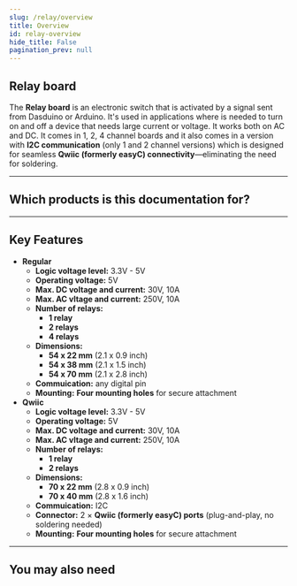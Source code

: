```yaml
---
slug: /relay/overview
title: Overview
id: relay-overview 
hide_title: False
pagination_prev: null
---
```


## Relay board

The **Relay board** is an electronic switch that is activated by a signal sent from Dasduino or Arduino. It's used in applications where is needed to turn on and off a device that needs large current or voltage. It works both on AC and DC. It comes in 1, 2, 4 channel boards and it also comes in a version with **I2C communication** (only 1 and 2 channel versions) which is designed for seamless **Qwiic (formerly easyC) connectivity**—eliminating the need for soldering.

<CenteredImage src="/img/relay/333024_onboard.jpg" alt="1 channel relay on board regular version" caption="1 channel relay on board regular version"/>

<CenteredImage src="/img/relay/333021_onboard.jpg" alt="1 channel relay on board Qwiic version" caption="1 channel relay on board Qwiic version"/>

---

## Which products is this documentation for?

<QuickLink 
  title="1-channel relay board with easyC " 
  description="333021"
  url="https://soldered.com/product/1-channel-relay-board-with-easyc/"
  image="/img/relay/333021.jpg" 
/>
<QuickLink 
  title="4-channel relay board" 
  description="333022"
  url="https://soldered.com/product/4-channel-relay-board/"
  image="/img/relay/333022.jpg" 
/>
<QuickLink 
  title="2-channel relay board" 
  description="333023"
  url="https://soldered.com/product/2-channel-relay-board/"
  image="/img/relay/333023.jpg" 
/>
<QuickLink 
  title="1-channel relay board" 
  description="333024"
  url="https://soldered.com/product/1-channel-relay-board/"
  image="/img/relay/333024.jpg" 
/>
<QuickLink 
  title="2-channel relay board with easyC" 
  description="333025"
  url="https://soldered.com/product/2-channel-relay-board-with-easyc2-channel-relay-board-with-easyc/"
  image="/img/relay/333025.jpg" 
/>

---

## Key Features
- **Regular**
    - **Logic voltage level:** 3.3V - 5V
    - **Operating voltage:** 5V 
    - **Max. DC voltage and current:** 30V, 10A
    - **Max. AC vltage and current:** 250V, 10A
    - **Number of relays:**
        - **1 relay**
        - **2 relays**
        - **4 relays**
    - **Dimensions:**
        - **54 x 22 mm** (2.1 x 0.9 inch)
        - **54 x 38 mm** (2.1 x 1.5 inch)
        - **54 x 70 mm** (2.1 x 2.8 inch)
    - **Commuication:** any digital pin
    - **Mounting:** **Four mounting holes** for secure attachment
- **Qwiic**
    - **Logic voltage level:** 3.3V - 5V
    - **Operating voltage:** 5V
    - **Max. DC voltage and current:** 30V, 10A
    - **Max. AC vltage and current:** 250V, 10A
    - **Number of relays:**
        - **1 relay**
        - **2 relays**
    - **Dimensions:**
        - **70 x 22 mm** (2.8 x 0.9 inch)
        - **70 x 40 mm** (2.8 x 1.6 inch)
    - **Commuication:** I2C
    - **Connector:** 2 × **Qwiic (formerly easyC) ports** (plug-and-play, no soldering needed)
    - **Mounting:** **Four mounting holes** for secure attachment

---

## You may also need
<QuickLink 
  title="Qwiic cable" 
  description="Qwiic (formerly easyC) compatible cables with connectors on both ends, available in various lengths."
  url="https://soldered.com/product/easyc-cable/"
  image="/img/333311.webp" 
/>  